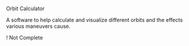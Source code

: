 Orbit Calculator

A software to help calculate and visualize different orbits and the effects various maneuvers cause.

! Not Complete
